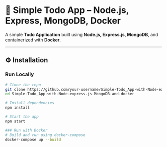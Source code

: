 # 📌 Simple Todo App – Node.js, Express, MongoDB, Docker

A simple **Todo Application** built using **Node.js, Express.js, MongoDB**, and containerized with **Docker**.  

---

## ⚙️ Installation

### Run Locally
```bash
# Clone the repo
git clone https://github.com/your-username/Simple-Todo_App-with-Node-express.js-MongoDB-and-docker.git
cd Simple-Todo_App-with-Node-express.js-MongoDB-and-docker

# Install dependencies
npm install

# Start the app
npm start

### Run with Docker
# Build and run using docker-compose
docker-compose up --build
